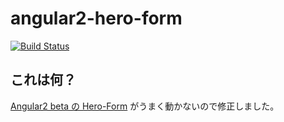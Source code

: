 # angular2-hero-form

[![Build Status](https://travis-ci.org/cncgl/angular2-hero-form.svg?branch=master)](https://travis-ci.org/cncgl/angular2-hero-form)


## これは何？
[Angular2 beta の Hero-Form](https://angular.io/docs/js/latest/guide/forms.html) がうまく動かないので修正しました。

